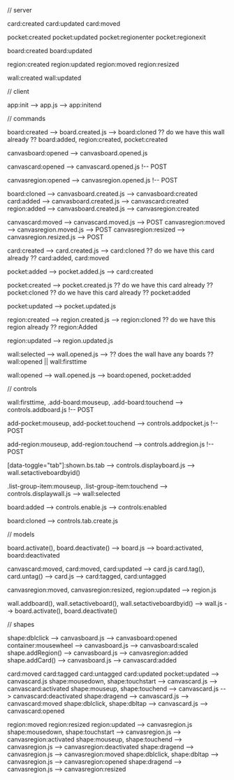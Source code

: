 
// server

card:created
card:updated
card:moved

pocket:created
pocket:updated
pocket:regionenter
pocket:regionexit

board:created
board:updated

region:created
region:updated
region:moved
region:resized

wall:created
wall:updated



// client

app:init              --> app.js --> app:initend




// commands

board:created         --> board.created.js --> board:cloned ?? do we have this wall already ?? board:added, region:created, pocket:created

canvasboard:opened   --> canvasboard.opened.js

canvascard:opened     --> canvascard.opened.js !-- POST

canvasregion:opened   --> canvasregion.opened.js !-- POST

board:cloned          --> canvasboard.created.js --> canvasboard:created
card:added            --> canvasboard.created.js --> canvascard:created
region:added          --> canvasboard.created.js --> canvasregion:created

canvascard:moved      --> canvascard.moved.js --> POST
canvasregion:moved    --> canvasregion.moved.js --> POST
canvasregion:resized  --> canvasregion.resized.js --> POST

card:created          --> card.created.js --> card:cloned ?? do we have this card already ?? card:added, card:moved

pocket:added          --> pocket.added.js --> card:created

pocket:created        --> pocket.created.js ?? do we have this card already ?? pocket:cloned ?? do we have this card already ?? pocket:added

pocket:updated        --> pocket.updated.js

region:created        --> region.created.js --> region:cloned ?? do we have this region already ?? region:Added

region:updated        --> region.updated.js

wall:selected         --> wall.opened.js --> ?? does the wall have any boards ?? wall:opened || wall:firsttime

wall:opened           --> wall.opened.js --> board:opened, pocket:added




// controls

wall:firsttime,
.add-board:mouseup,
.add-board:touchend               --> controls.addboard.js !-- POST

add-pocket:mouseup,
add-pocket:touchend               --> controls.addpocket.js !-- POST

add-region:mouseup,
add-region:touchend               --> controls.addregion.js !-- POST

[data-toggle="tab"]:shown.bs.tab  --> controls.displayboard.js --> wall.setactiveboardbyid()

.list-group-item:mouseup,
.list-group-item:touchend         --> controls.displaywall.js --> wall:selected

board:added                       --> controls.enable.js --> controls:enabled

board:cloned                      --> controls.tab.create.js




// models

board.activate(),
board.deactivate()                --> board.js  --> board:activated, board:deactivated

canvascard:moved,
card:moved,
card:updated                      --> card.js
card.tag(),
card.untag()                      --> card.js --> card:tagged, card:untagged

canvasregion:moved,
canvasregion:resized,
region:updated                    --> region.js

wall.addboard(),
wall.setactiveboard(),
wall.setactiveboardbyid()          --> wall.js --> board.activate(), board.deactivate()




// shapes

shape:dblclick                     --> canvasboard.js --> canvasboard:opened
container:mousewheel               --> canvasboard.js --> canvasboard:scaled
shape.addRegion()                  --> canvasboard.js --> canvasregion:added
shape.addCard()                    --> canvasboard.js --> canvascard:added

card:moved
card:tagged
card:untagged
card:updated
pocket:updated                     --> canvascard.js
shape:mousedown,
shape:touchstart                   --> canvascard.js --> canvascard:activated
shape:mouseup,
shape:touchend                     --> canvascard.js --> canvascard:deactivated
shape:dragend                      --> canvascard.js --> canvascard:moved
shape:dblclick,
shape:dbltap                       --> canvascard.js --> canvascard:opened

region:moved
region:resized
region:updated                     --> canvasregion.js
shape:mousedown,
shape:touchstart                   --> canvasregion.js --> canvasregion:activated
shape:mouseup,
shape:touchend                     --> canvasregion.js --> canvasregion:deactivated
shape:dragend                      --> canvasregion.js --> canvasregion:moved
shape:dblclick,
shape:dbltap                       --> canvasregion.js --> canvasregion:opened
shape:dragend                      --> canvasregion.js --> canvasregion:resized
